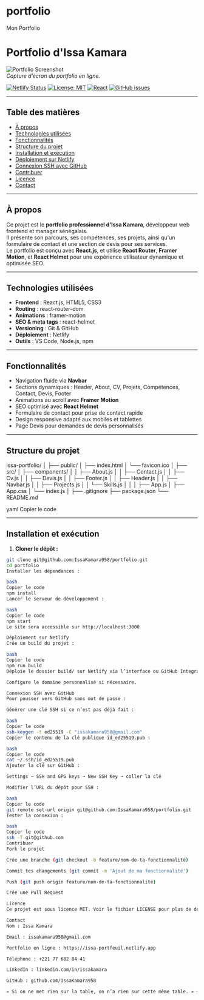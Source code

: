 # portfolio
Mon Portfolio
# Portfolio d'Issa Kamara

![Portfolio Screenshot](https://issa-portfeuil.netlify.app/screenshot.png)  
*Capture d’écran du portfolio en ligne.*

[![Netlify Status](https://api.netlify.com/api/v1/badges/d2ac08b6-29e7-4b4a-9a87-0e63ec2a08cd/deploy-status)](https://app.netlify.com/projects/issa-portfeuil/deploys)
[![License: MIT](https://img.shields.io/badge/License-MIT-yellow.svg)](LICENSE)
[![React](https://img.shields.io/badge/React-17.0-blue?logo=react)](https://reactjs.org/)
[![GitHub issues](https://img.shields.io/github/issues/IssaKamara958/portfolio)](https://github.com/IssaKamara958/portfolio/issues)

---

## Table des matières
- [À propos](#à-propos)
- [Technologies utilisées](#technologies-utilisées)
- [Fonctionnalités](#fonctionnalités)
- [Structure du projet](#structure-du-projet)
- [Installation et exécution](#installation-et-exécution)
- [Déploiement sur Netlify](#déploiement-sur-netlify)
- [Connexion SSH avec GitHub](#connexion-ssh-avec-github)
- [Contribuer](#contribuer)
- [Licence](#licence)
- [Contact](#contact)

---

## À propos
Ce projet est le **portfolio professionnel d'Issa Kamara**, développeur web frontend et manager sénégalais.  
Il présente son parcours, ses compétences, ses projets, ainsi qu'un formulaire de contact et une section de devis pour ses services.  
Le portfolio est conçu avec **React.js**, et utilise **React Router**, **Framer Motion**, et **React Helmet** pour une expérience utilisateur dynamique et optimisée SEO.

---

## Technologies utilisées
- **Frontend** : React.js, HTML5, CSS3
- **Routing** : react-router-dom
- **Animations** : framer-motion
- **SEO & meta tags** : react-helmet
- **Versioning** : Git & GitHub
- **Déploiement** : Netlify
- **Outils** : VS Code, Node.js, npm

---

## Fonctionnalités
- Navigation fluide via **Navbar**
- Sections dynamiques : Header, About, CV, Projets, Compétences, Contact, Devis, Footer
- Animations au scroll avec **Framer Motion**
- SEO optimisé avec **React Helmet**
- Formulaire de contact pour prise de contact rapide
- Design responsive adapté aux mobiles et tablettes
- Page Devis pour demandes de devis personnalisés

---

## Structure du projet
issa-portfolio/
│
├── public/
│ ├── index.html
│ └── favicon.ico
│
├── src/
│ ├── components/
│ │ ├── About.js
│ │ ├── Contact.js
│ │ ├── Cv.js
│ │ ├── Devis.js
│ │ ├── Footer.js
│ │ ├── Header.js
│ │ ├── Navbar.js
│ │ ├── Projects.js
│ │ └── Skills.js
│ │
│ ├── App.js
│ ├── App.css
│ └── index.js
│
├── .gitignore
├── package.json
└── README.md

yaml
Copier le code

---

## Installation et exécution

1. **Cloner le dépôt :**
```bash
git clone git@github.com:IssaKamara958/portfolio.git
cd portfolio
Installer les dépendances :

bash
Copier le code
npm install
Lancer le serveur de développement :

bash
Copier le code
npm start
Le site sera accessible sur http://localhost:3000

Déploiement sur Netlify
Crée un build du projet :

bash
Copier le code
npm run build
Déploie le dossier build/ sur Netlify via l’interface ou GitHub Integration.

Configure le domaine personnalisé si nécessaire.

Connexion SSH avec GitHub
Pour pousser vers GitHub sans mot de passe :

Générer une clé SSH si ce n’est pas déjà fait :

bash
Copier le code
ssh-keygen -t ed25519 -C "issakamara958@gmail.com"
Copier le contenu de la clé publique id_ed25519.pub :

bash
Copier le code
cat ~/.ssh/id_ed25519.pub
Ajouter la clé sur GitHub :

Settings → SSH and GPG keys → New SSH Key → coller la clé

Modifier l’URL du dépôt pour SSH :

bash
Copier le code
git remote set-url origin git@github.com:IssaKamara958/portfolio.git
Tester la connexion :

bash
Copier le code
ssh -T git@github.com
Contribuer
Fork le projet

Crée une branche (git checkout -b feature/nom-de-ta-fonctionnalité)

Commit tes changements (git commit -m 'Ajout de ma fonctionnalité')

Push (git push origin feature/nom-de-ta-fonctionnalité)

Crée une Pull Request

Licence
Ce projet est sous licence MIT. Voir le fichier LICENSE pour plus de détails.

Contact
Nom : Issa Kamara

Email : issakamara958@gmail.com

Portfolio en ligne : https://issa-portfeuil.netlify.app

Téléphone : +221 77 682 84 41

LinkedIn : linkedin.com/in/issakamara

GitHub : github.com/IssaKamara958

« Si on ne met rien sur la table, on n’a rien sur cette même table. » — Issa Kamara
